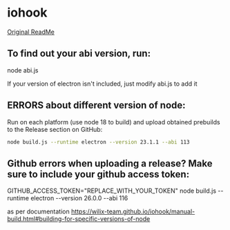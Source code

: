# iohook
[Original ReadMe](https://github.com/wilix-team/iohook/blob/master/README.md)

## To find out your abi version, run:
node abi.js

If your version of electron isn't included, just modify abi.js to add it


## ERRORS about different version of node:
Run on each platform (use node 18 to build) and upload obtained prebuilds to the Release section on GitHub:
```bash
node build.js --runtime electron --version 23.1.1 --abi 113
```

## Github errors when uploading a release? Make sure to include your github access token:
GITHUB_ACCESS_TOKEN="REPLACE_WITH_YOUR_TOKEN" node build.js --runtime electron --version 26.0.0 --abi 116


as per documentation https://wilix-team.github.io/iohook/manual-build.html#building-for-specific-versions-of-node